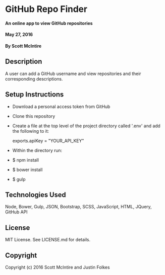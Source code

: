 # GitHub Repo Finder

#### An online app to view GitHub repositories
#### May 27, 2016

#### By Scott McIntire

## Description

A user can add a GitHub username and view repositories and their corresponding descriptions.

## Setup Instructions

* Download a personal access token from GitHub
* Clone this repository
* Create a file at the top level of the project directory called '.env' and add the following to it:

  exports.apiKey = "YOUR_API_KEY"

* Within the directory run:
* $ npm install
* $ bower install
* $ gulp 

## Technologies Used

Node, Bower, Gulp, JSON, Bootstrap, SCSS, JavaScript, HTML, JQuery, GitHub API

## License

MIT License. See LICENSE.md for details.

## Copyright

Copyright (c) 2016 Scott McIntire and Justin Folkes
